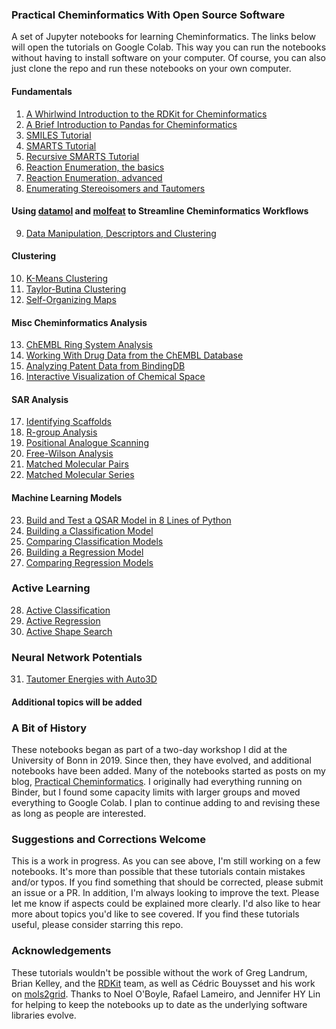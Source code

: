 ### Practical Cheminformatics With Open Source Software
A set of Jupyter notebooks for learning Cheminformatics.  The links below will open the tutorials on Google Colab.
This way you can run the notebooks without having to install software on your computer. Of course, you can also just
clone the repo and run these notebooks on your own computer.

#### Fundamentals
1. [A Whirlwind Introduction to the RDKit for Cheminformatics](https://colab.research.google.com/github/PatWalters/practical_cheminformatics_tutorials/blob/main/fundamentals/A_Whirlwind_Introduction_To_The_RDKit.ipynb)
2. [A Brief Introduction to Pandas for Cheminformatics](https://colab.research.google.com/github/PatWalters/practical_cheminformatics_tutorials/blob/main/fundamentals/pandas_intro.ipynb)
3. [SMILES Tutorial](https://colab.research.google.com/github/PatWalters/practical_cheminformatics_tutorials/blob/main/fundamentals/SMILES_tutorial.ipynb)
4. [SMARTS Tutorial](https://colab.research.google.com/github/PatWalters/practical_cheminformatics_tutorials/blob/main/fundamentals/SMARTS_tutorial.ipynb)
5. [Recursive SMARTS Tutorial](https://colab.research.google.com/github/PatWalters/practical_cheminformatics_tutorials/blob/main/fundamentals/recursive_smarts.ipynb)
6. [Reaction Enumeration, the basics](https://colab.research.google.com/github/PatWalters/practical_cheminformatics_tutorials/blob/main/reaction/reaction_basics.ipynb)
7. [Reaction Enumeration, advanced](https://colab.research.google.com/github/PatWalters/practical_cheminformatics_tutorials/blob/main/reaction/reaction_advanced.ipynb)
8. [Enumerating Stereoisomers and Tautomers](https://colab.research.google.com/github/PatWalters/practical_cheminformatics_tutorials/blob/main/fundamentals/stereo_and_tautomers.ipynb)

#### Using [datamol](https://datamol.io) and [molfeat](https://datamol.io) to Streamline Cheminformatics Workflows
9. [Data Manipulation, Descriptors and Clustering](https://colab.research.google.com/github/PatWalters/practical_cheminformatics_tutorials/blob/main/datamol/datamol_1.ipynb)

#### Clustering
10. [K-Means Clustering](https://colab.research.google.com/github/PatWalters/practical_cheminformatics_tutorials/blob/main/clustering/kmeans_clustering.ipynb)
11. [Taylor-Butina Clustering](https://colab.research.google.com/github/PatWalters/practical_cheminformatics_tutorials/blob/main/clustering/taylor_butina_clustering.ipynb)
12. [Self-Organizing Maps](https://colab.research.google.com/github/PatWalters/practical_cheminformatics_tutorials/blob/main/clustering/self_organizing_map.ipynb)

#### Misc Cheminformatics Analysis
13. [ChEMBL Ring System Analysis](https://colab.research.google.com/github/PatWalters/practical_cheminformatics_tutorials/blob/main/misc/ChEMBL_ring_system_analysis.ipynb)
14. [Working With Drug Data from the ChEMBL Database](https://colab.research.google.com/github/PatWalters/practical_cheminformatics_tutorials/blob/main/misc/working_with_ChEMBL_drug_data.ipynb)
15. [Analyzing Patent Data from BindingDB](https://colab.research.google.com/github/PatWalters/practical_cheminformatics_tutorials/blob/main/patent/patent_analysis.ipynb)
16. [Interactive Visualization of Chemical Space](https://colab.research.google.com/github/PatWalters/practical_cheminformatics_tutorials/blob/main/misc/visualizing_chemical_space.ipynb)

#### SAR Analysis
17. [Identifying Scaffolds](https://colab.research.google.com/github/PatWalters/practical_cheminformatics_tutorials/blob/main/sar_analysis/find_scaffolds.ipynb)
18. [R-group Analysis](https://colab.research.google.com/github/PatWalters/practical_cheminformatics_tutorials/blob/main/sar_analysis/R_group_analysis.ipynb)
19. [Positional Analogue Scanning](https://colab.research.google.com/github/PatWalters/practical_cheminformatics_tutorials/blob/main/sar_analysis/positional_analogue_scanning.ipynb)
20. [Free-Wilson Analysis](https://colab.research.google.com/github/PatWalters/practical_cheminformatics_tutorials/blob/main/sar_analysis/free_wilson.ipynb)
21. [Matched Molecular Pairs](https://colab.research.google.com/github/PatWalters/practical_cheminformatics_tutorials/blob/main/sar_analysis/matched_molecular_pairs.ipynb)
22. [Matched Molecular Series](https://colab.research.google.com/github/PatWalters/practical_cheminformatics_tutorials/blob/main/sar_analysis/matched_molecular_series.ipynb)

#### Machine Learning Models
23. [Build and Test a QSAR Model in 8 Lines of Python](https://colab.research.google.com/github/PatWalters/practical_cheminformatics_tutorials/blob/main/ml_models/QSAR_in_8_lines.ipynb)
24. [Building a Classification Model](https://colab.research.google.com/github/PatWalters/practical_cheminformatics_tutorials/blob/main/ml_models/classification_model.ipynb)
25. [Comparing Classification Models](https://colab.research.google.com/github/PatWalters/practical_cheminformatics_tutorials/blob/main/ml_models/comparing_classification_models.ipynb)
26. [Building a Regression Model](https://colab.research.google.com/github/PatWalters/practical_cheminformatics_tutorials/blob/main/ml_models/regression_model.ipynb)
27. [Comparing Regression Models](https://colab.research.google.com/github/PatWalters/practical_cheminformatics_tutorials/blob/main/ml_models/comparing_regression_models.ipynb)

### Active Learning
28. [Active Classification](https://colab.research.google.com/github/PatWalters/practical_cheminformatics_tutorials/blob/main/active_learning/active_classification.ipynb)
29. [Active Regression](https://colab.research.google.com/github/PatWalters/practical_cheminformatics_tutorials/blob/main/active_learning/active_regression.ipynb)
30. [Active Shape Search](https://colab.research.google.com/github/PatWalters/practical_cheminformatics_tutorials/blob/main/active_learning/active_shape_search.ipynb)

### Neural Network Potentials
31. [Tautomer Energies with Auto3D](https://colab.research.google.com/github/PatWalters/practical_cheminformatics_tutorials/blob/main/qm/tautomer_energies.ipynb)


#### Additional topics will be added

### A Bit of History
These notebooks began as part of a two-day workshop I did at the University of Bonn in 2019.  Since then, they have evolved, and additional notebooks have been added. Many of the notebooks started as posts on my blog, [Practical Cheminformatics](https://practicalcheminformatics.blogspot.com/). I originally had everything running on Binder, but I found some capacity limits with larger groups and moved everything to Google Colab.  I plan to continue adding to and revising these as long as people are interested.

### Suggestions and Corrections Welcome
This is a work in progress.  As you can see above, I'm still working on a few notebooks.  It's more than possible that these tutorials contain mistakes and/or typos.  If you find something that should be corrected, please submit an issue or a PR.  In addition, I'm always looking to improve the text.  Please let me know if aspects could be explained more clearly.  I'd also like to hear more about topics you'd like to see covered.
If you find these tutorials useful, please consider starring this repo.

### Acknowledgements
These tutorials wouldn't be possible without the work of Greg Landrum, Brian Kelley, and the [RDKit](https://www.rdkit.org/) team, as well as Cédric Bouysset and his work on [mols2grid](https://github.com/cbouy/mols2grid). Thanks to Noel O'Boyle, Rafael Lameiro, and Jennifer HY Lin for helping to keep the notebooks up to date as the underlying software libraries evolve.
